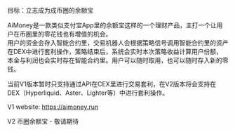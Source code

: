 目标：立志成为成币圈的余额宝



AiMoney是一款类似支付宝App里的余额宝这样的一个理财产品，主打一个让用户在币圈里的零花钱也有增值的机会。  
用户的资金会存入智能合约里，交易机器人会根据策略信号调用智能合约里的资产在DEX中进行套利操作，策略结束后，系统会实时本次策略收益计算用户份额，本金与利润也会实时存在智能合约里。用户可以随时取用，也可以随时存入新的零钱。  

当前V1版本暂时只支持通过API在CEX里进行交易套利，在V2版本将会支持在DEX（Hyperliquid、Aster、Lighter等）中进行套利操作。

V1 website: https://aimoney.run  

V2 币圈余额宝 - 敬请期待

